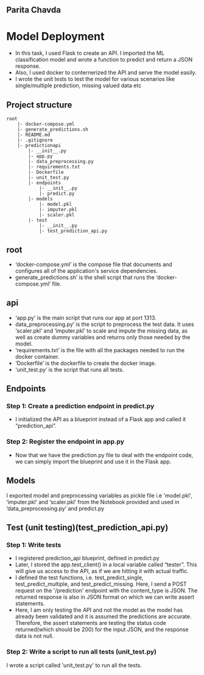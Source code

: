## Parita Chavda

# Model Deployment

 
- In this task, I used Flask to create an API. I imported the ML classification model and wrote a function to predict and return a JSON response.
- Also, I used docker to conternerized the API and serve the model easily.
- I wrote the unit tests to test the model for various scenarios like single/multiple prediction, missing valued data etc  

## Project structure

```
root
    |- docker-compose.yml
    |- generate_predictions.sh
    |- README.md
    |- .gitignore
    |- predictionapi
        |- __init__.py
        |- app.py
        |- data_preprocessing.py
        |- requirements.txt
        |- Dockerfile
        |- unit_test.py
        |- endpoints
            |- __init__.py
            |- predict.py
        |- models
            |- model.pkl 
            |- imputer.pkl
            |- scaler.pkl
        |- test
            |- __init__.py
            |- test_prediction_api.py
```

## root
- ‘docker-compose.yml’ is the compose file that documents and configures all of the application's service dependencies.
- generate_predictions.sh’ is the shell script that runs the ‘docker-compose.yml’ file.
    
## api
- ‘app.py’ is the main script that runs our app at port 1313.
- data_preprocessing.py’ is the script to preprocess the test data. It uses ‘scaler.pkl’ and ‘imputer.pkl’ to scale and impute the missing data, as well as create dummy variables and returns only those needed by the model.
- ‘requirements.txt’ is the file with all the packages needed to run the docker container.
- ‘Dockerfile’ is the dockerfile to create the docker image.
- ‘unit_test.py’ is the script that runs all tests.

## Endpoints  
### Step 1: Create a prediction endpoint in predict.py
- I initialized the API as a blueprint instead of a Flask app and called it “prediction_api”.
### Step 2: Register the endpoint in app.py
- Now that we have the prediction.py file to deal with the endpoint code, we can simply import the blueprint and use it in the Flask app.

## Models
 I exported model and preprocessing variables as pickle file i.e 'model.pkl', ‘imputer.pkl’ and ‘scaler.pkl’ from the Notebook provided and used in ‘data_preprocessing.py’ and predict.py

## Test (unit testing)(test_prediction_api.py)
### Step 1: Write tests
- I registered prediction_api blueprint, defined in predict.py
- Later, I stored the app.test_client() in a local variable called “tester”. This will give us access to the API, as if we are hitting it with actual traffic.
- I defined the test functions, i.e. test_predict_single, test_predict_multiple, and test_predict_missing. Here, I send a POST request on the '/prediction' endpoint with the content_type is JSON. The returned response is also in JSON format on which we can write assert statements.
- Here, I am only testing the API and not the model as the model has already been validated and it is assumed the predictions are accurate. Therefore, the assert statements are testing the status code returned(which should be 200) for the input JSON, and the response data is not null.

### Step 2: Write a script to run all tests (unit_test.py)
I wrote a script called 'unit_test.py' to run all the tests.

